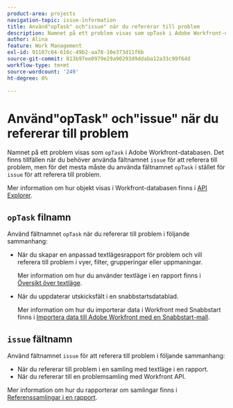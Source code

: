 ```yaml
---
product-area: projects
navigation-topic: issue-information
title: Använd"opTask" och"issue" när du refererar till problem
description: Namnet på ett problem visas som opTask i Adobe Workfront-databasen. Även om det finns tillfällen när du måste använda problemfältnamnet för att referera till problem, måste du för det mesta använda namnet på fältet opTask i stället för ett problem när du refererar till problem.
author: Alina
feature: Work Management
exl-id: 91107c04-616c-49b2-aa78-10e373d11f6b
source-git-commit: 813b97ee0979e29a90293d9ddaba12a33c99f64d
workflow-type: tm+mt
source-wordcount: '249'
ht-degree: 0%

---
```


# Använd&quot;opTask&quot; och&quot;issue&quot; när du refererar till problem

Namnet på ett problem visas som `opTask` i Adobe Workfront-databasen. Det finns tillfällen när du behöver använda fältnamnet `issue` för att referera till problem, men för det mesta måste du använda fältnamnet `opTask` i stället för `issue` för att referera till problem.

Mer information om hur objekt visas i Workfront-databasen finns i [API Explorer](https://developer.adobe.com/workfront/api-explorer/).

## `opTask` filnamn

Använd fältnamnet `opTask` när du refererar till problem i följande sammanhang:

* När du skapar en anpassad textlägesrapport för problem och vill referera till problem i vyer, filter, grupperingar eller uppmaningar.

  Mer information om hur du använder textläge i en rapport finns i [Översikt över textläge](../../../reports-and-dashboards/reports/text-mode/understand-text-mode.md).

<!--* When you pull information about issues using our API.  
  For more information about the Workfront API, see [Adobe Workfront API](../../../wf-api/workfront-api.md)-->

* När du uppdaterar utskicksfält i en snabbstartsdatablad.

  Mer information om hur du importerar data i Workfront med Snabbstart finns i [Importera data till Adobe Workfront med en Snabbstart-mall](../../../administration-and-setup/manage-workfront/using-kick-starts/import-data-via-kickstarts.md).

## `issue` fältnamn

Använd fältnamnet `issue` för att referera till problem i följande sammanhang:

* När du refererar till problem i en samling med textläge i en rapport.
* När du refererar till en problemsamling med Workfront API.

Mer information om hur du rapporterar om samlingar finns i [Referenssamlingar i en rapport](../../../reports-and-dashboards/reports/text-mode/reference-collections-report.md).

<!--
<note type="tip">
For information about how issues appear in a collection, see the
<a href="https://developer.adobe.com/workfront/api-explorer/" target="_blank">API Explorer</a> and select the API Unsupported option from the upper-right corner of the page.
<br>(NOTE: Drafted because this might not be needed.)
</note>
-->
